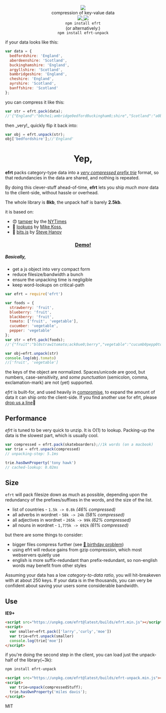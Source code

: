 <div align="center">
  <img src="https://cloud.githubusercontent.com/assets/399657/23590290/ede73772-01aa-11e7-8915-181ef21027bc.png" />
  <div>compression of key-value data</div>
  <a href="https://npmjs.org/package/efrt">
    <img src="https://img.shields.io/npm/v/efrt.svg?style=flat-square" />
  </a>
  <a href="https://nodejs.org/api/documentation.html#documentation_stability_index">
    <img src="https://img.shields.io/badge/stability-stable-green.svg?style=flat-square" />
  </a>
</div>

<div align="center">
  <code>npm install efrt</code>
  <br/>
  (or alternatively:)
  <br/>
  <code>npm install efrt-unpack</code>
</div>

if your data looks like this:
```js
var data = {
  bedfordshire: 'England',
  aberdeenshire: 'Scotland',
  buckinghamshire: 'England',
  argyllshire: 'Scotland',
  bambridgeshire: 'England',
  cheshire: 'England',
  ayrshire: 'Scotland',
  banffshire: 'Scotland'
};
```
you can compress it like this:
```js
var str = efrt.pack(data);
//'{"England":"b0che1;ambridge0edford0uckingham0;shire","Scotland":"a0banff1;berdeen0rgyll0yr0;shire"}'
```
then \_very!\_ quickly flip it back into:
```js
var obj = efrt.unpack(str);
obj['bedfordshire'];//'England'
```

<h1 align="center">Yep,</h1>

**efrt** packs category-type data into a *[very compressed prefix trie](https://en.wikipedia.org/wiki/Trie)* format, so that redundancies in the data are shared, and nothing is repeated. 

By doing this clever-stuff ahead-of-time, **efrt** lets you ship *much more* data to the client-side, without hassle or overhead.

The whole library is **8kb**, the unpack half is barely **2.5kb**. 

it is based on:
* 😍 [tamper](https://nytimes.github.io/tamper/) by the [NYTimes](https://github.com/NYTimes/)
* 💝 [lookups](https://github.com/mckoss/lookups) by [Mike Koss](https://github.com/mckoss), 
* 💓 [bits.js](http://stevehanov.ca/blog/index.php?id=120) by [Steve Hanov](https://twitter.com/smhanov)

<h3 align="center">
  <a href="https://rawgit.com/nlp-compromise/efrt/master/demo/index.html">Demo!</a>
</h3>

<h5 align="left">
Basically,
</h5>

* get a js object into very compact form
* reduce filesize/bandwidth a bunch
* ensure the unpacking time is negligible
* keep word-lookups on critical-path

```js
var efrt = require('efrt')

var foods = {
  strawberry: 'fruit',
  blueberry: 'fruit',
  blackberry: 'fruit',
  tomato: ['fruit', 'vegetable'],
  cucumber: 'vegetable',
  pepper: 'vegetable'
};
var str = efrt.pack(foods);
//'{"fruit":"bl0straw1tomato;ack0ue0;berry","vegetable":"cucumb0pepp0tomato;er"}'

var obj=efrt.unpack(str)
console.log(obj.tomato)
//['fruit', 'vegetable']
```
the keys of the object are normalized. Spaces/unicode are good, but numbers, case-sensitivity, and *some punctuation* (semicolon, comma, exclamation-mark) are not (yet) supported.

*efrt* is built-for, and used heavily in [compromise](https://github.com/nlp-compromise/compromise), to expand the amount of data it can ship onto the client-side. 
If you find another use for efrt, please [drop us a line](mailto:spencermountain@gmail.com)🎈

## Performance
*efrt* is tuned to be very quick to unzip. It is O(1) to lookup. Packing-up the data is the slowest part, which is usually cool.
```js
var compressed = efrt.pack(skateboarders);//1k words (on a macbook)
var trie = efrt.unpack(compressed)
// unpacking-step: 5.1ms

trie.hasOwnProperty('tony hawk')
// cached-lookup: 0.02ms
```

## Size
`efrt` will pack filesize down as much as possible, depending upon the redundancy of the prefixes/suffixes in the words, and the size of the list.
* list of countries - `1.5k -> 0.8k` *(46% compressed)*
* all adverbs in wordnet - `58k -> 24k` *(58% compressed)*
* all adjectives in wordnet - `265k -> 99k` *(62% compressed)*
* all nouns in wordnet - `1,775k -> 692k` *(61% compressed)*

but there are some things to consider:
* bigger files compress further (see [🎈 birthday problem](https://en.wikipedia.org/wiki/Birthday_problem))
* using efrt will reduce gains from gzip compression, which most webservers quietly use
* english is more suffix-redundant than prefix-redundant, so non-english words may benefit from other styles

Assuming your data has a low _category-to-data ratio_, you will hit-breakeven with at about 250 keys. If your data is in the thousands, you can very be confident about saving your users some considerable bandwidth.

## Use
**IE9+**
```html
<script src="https://unpkg.com/efrt@latest/builds/efrt.min.js"></script>
<script>
  var smaller=efrt.pack(['larry','curly','moe'])
  var trie=efrt.unpack(smaller)
  console.log(trie['moe'])
</script>
```

if you're doing the second step in the client, you can load just the unpack-half of the library(~3k):
```bash
npm install efrt-unpack
```
```html
<script src="https://unpkg.com/efrt@latest/builds/efrt-unpack.min.js"></script>
<script>
  var trie=unpack(compressedStuff);
  trie.hasOwnProperty('miles davis');
</script>
```

MIT
